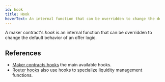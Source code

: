 ```yaml
---
id: hook
title: Hook
hoverText: An internal function that can be overridden to change the default behavior of a smart contract.
---
```


A maker contract's _hook_ is an internal function that can be overridden to change the default behavior of an offer logic. 

## References
* [Maker contracts hooks](../strat-lib/technical-references/main-hooks.md) the main available hooks.
* [Router hooks](../strat-lib/technical-references/router.md) also use hooks to specialize liquidity management functions.
